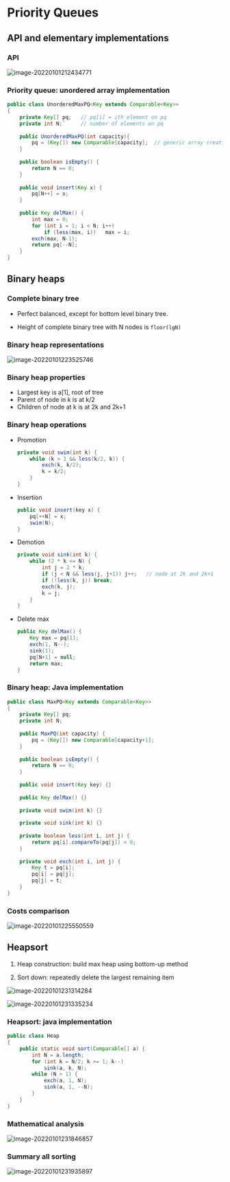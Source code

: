 # Priority Queues

## API and elementary implementations

### API

![image-20220101212434771](C:\Users\JianNotFound\AppData\Roaming\Typora\typora-user-images\image-20220101212434771.png)



### Priority queue: unordered array implementation

```java
public class UnorderedMaxPQ<Key extends Comparable<Key>>
{
    private Key[] pq;	// pq[i] = ith element on pq
    private int N;`		// number of elements on pq
      
    public UnorderedMaxPQ(int capacity){
    	pq = (Key[]) new Comparable[capacity];  // generic array creation
    }	
    
    public boolean isEmpty() {
        return N == 0;
    }
    
    public void insert(Key x) {
        pq[N++] = x;
    }
    
    public Key delMax() {
        int max = 0;
        for (int i = 1; i < N; i++)
            if (less(max, i))	max = i;
        exch(max, N-1);
        return pq[--N];
    } 
}
```



## Binary heaps

### Complete binary tree

- Perfect balanced, except for bottom level binary tree.

- Height of complete binary tree with N nodes is `floor(lgN)`

### Binary heap representations

![image-20220101223525746](C:\Users\JianNotFound\AppData\Roaming\Typora\typora-user-images\image-20220101223525746.png)

### Binary heap properties

- Largest key is a[1], root of tree
- Parent of node in k is at k/2
- Children of node at k is at 2k and 2k+1

### Binary heap operations

- Promotion 

  ```Java
  private void swim(int k) {
      while (k > 1 && less(k/2, k)) {
          exch(k, k/2);
          k = k/2;
      }
  }
  ```

- Insertion

  ```Java
  public void insert(key x) {
      pq[++N] = x;
      swim(N);
  }
  ```

- Demotion

  ```java
  private void sink(int k) {
      while (2 * k <= N) {
          int j = 2 * k;
          if (j < N && less(j, j+1)) j++;	// node at 2k and 2k+1
          if (!less(k, j)) break;
          exch(k, j);
          k = j;
      }
  }
  ```

- Delete max

  ```java
  public Key delMax() {
      Key max = pq[1];
      exch(1, N--);
      sink(1);
      pq[N+1] = null;
      return max;
  }
  ```

  

### Binary heap: Java implementation

```java
public class MaxPQ<Key extends Comparable<Key>>
{
    private Key[] pq;
    private int N;
    
    public MaxPQ(int capacity) {
        pq = (Key[]) new Comparable[capacity+1];
    }
    
    public boolean isEmpty() {
        return N == 0;
    }
    
    public void insert(Key key) {}
    
    public Key delMax() {}
    
    private void swim(int k) {}
    
    private void sink(int k) {}
    
    private boolean less(int i, int j) {
        return pq[i].compareTo(pq[j]) < 0;
    }
    
    private void exch(int i, int j) {
        Key t = pq[i];
        pq[i] = pq[j];
        pq[j] = t;
    }
}
```

### Costs comparison

![image-20220101225550559](C:\Users\JianNotFound\AppData\Roaming\Typora\typora-user-images\image-20220101225550559.png)



## Heapsort

1. Heap construction: build max heap using bottom-up method

2. Sort down: repeatedly delete the largest remaining item

![image-20220101231314284](C:\Users\JianNotFound\AppData\Roaming\Typora\typora-user-images\image-20220101231314284.png)

![image-20220101231335234](C:\Users\JianNotFound\AppData\Roaming\Typora\typora-user-images\image-20220101231335234.png)

### Heapsort: java implementation

```java
public class Heap
{
    public static void sort(Comparable[] a) {
        int N = a.length;
        for (int k = N/2; k >= 1; k--)
            sink(a, k, N);
        while (N > 1) {
            exch(a, 1, N);
            sink(a, 1, --N);
        }
    }
}
```

### Mathematical analysis

![image-20220101231846857](C:\Users\JianNotFound\AppData\Roaming\Typora\typora-user-images\image-20220101231846857.png)

### Summary all sorting

![image-20220101231935897](C:\Users\JianNotFound\AppData\Roaming\Typora\typora-user-images\image-20220101231935897.png)